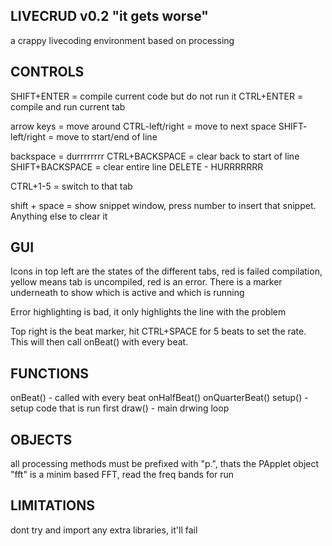 LIVECRUD  v0.2 "it gets worse"
------

a crappy livecoding environment based on processing


CONTROLS
-------

SHIFT+ENTER = compile current code but do not run it
CTRL+ENTER = compile and run current tab

arrow keys = move around
CTRL-left/right = move to next space 
SHIFT- left/right = move to start/end of line

backspace = durrrrrrrr
CTRL+BACKSPACE = clear back to start of line
SHIFT+BACKSPACE = clear entire line
DELETE - HURRRRRRR

CTRL+1-5 = switch to that tab

shift + space = show snippet window, press number to insert that snippet. Anything else to clear it


GUI
------

Icons in top left are the states of the different tabs, red is failed compilation, yellow means tab is uncompiled, red is an error. There is a marker underneath to show which is active and which is running

Error highlighting is bad, it only highlights the line with the problem

Top right is the beat marker, hit CTRL+SPACE for 5 beats to set the rate. This will then call onBeat() with every beat.

FUNCTIONS
------

onBeat() - called with every beat
onHalfBeat()
onQuarterBeat()
setup()	 -setup code that is run first
draw()   - main drwing loop

OBJECTS
-------

all processing methods must be prefixed with "p.", thats the PApplet object
"fft" is a minim based FFT, read the freq bands for run



LIMITATIONS
-----------
dont try and import any extra libraries, it'll fail

